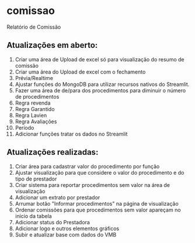 # comissao
Relatório de Comissão

## Atualizações em aberto:

1. Criar uma área de Upload de excel só para visualização do resumo de comissão
2. Criar uma área do Upload de excel com o fechamento
3. Prévia/Realtime
4. Ajustar funções do MongoDB para utilizar recursos nativos do Streamlit.
5. Fazer uma área de de/para dos procedimentos para diminuir o número de procedimentos
6. Regra revenda
7. Regra Garantido
8. Regra Lavien
9. Regra Avaliações
10. Período
11. Adicionar funções tratar os dados no Streamlit

## Atualizações realizadas:
1. Criar área para cadastrar valor do procedimento por função
2. Ajustar visualização para que considere o valor do procedimento e do tipo de prestador
3. Criar sistema para reportar procedimentos sem valor na área de visualização
4. Adicionar um extrato por prestador
5. Arrumar botão "Informar procedimentos" na página de visualização
6. Ordenar comissões para que procedimentos sem valor apareçam no inicio da tabela
7. Adicionar status do Prestadora
8. Adicionar logo e outros elementos gráficos
9. Subir e atualizar base com dados do VMB
